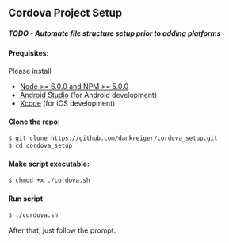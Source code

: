 ## Cordova Project Setup

##### TODO - Automate file structure setup prior to adding platforms


#### Prequisites:

Please install
- [Node >= 6.0.0 and NPM >= 5.0.0](./NODE_INSTALL.md)
- [Android Studio](https://developer.android.com/studio/index.html) (for Android development)
- [Xcode](https://itunes.apple.com/de/app/xcode/id497799835?l=en&mt=12) (for iOS development)


#### Clone the repo:

```bash
$ git clone https://github.com/dankreiger/cordova_setup.git
$ cd cordova_setup
```

#### Make script executable:

```bash
$ chmod +x ./cordova.sh
```

#### Run script

```bash
$ ./cordova.sh
```


After that, just follow the prompt.
